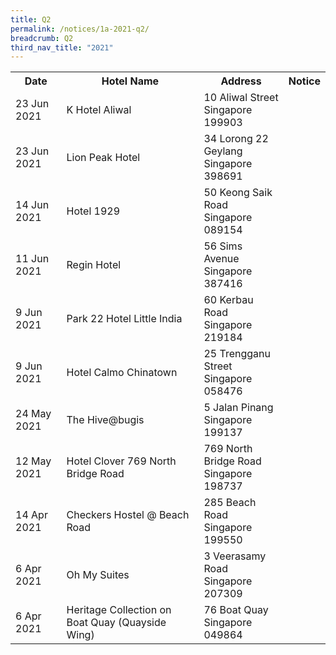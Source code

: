 ```yaml
---
title: Q2
permalink: /notices/1a-2021-q2/
breadcrumb: Q2
third_nav_title: "2021"
---
```

<table>
   <tr>
    <th>Date</th>
    <th>Hotel Name</th>
    <th>Address</th>
    <th>Notice</th>
  </tr>
		 <tr>
    <td>23 Jun 2021</td>
    <td>K Hotel Aliwal</td>
    <td>10 Aliwal Street <br>Singapore 199903<br></td>
    <td><a href="/files/K Hotel Aliwal.pdf"></a></td>
  </tr>
	   <tr>
    <td>23 Jun 2021</td>
    <td>Lion Peak Hotel</td>
    <td>34 Lorong 22 Geylang <br>Singapore 398691<br></td>
    <td><a href="/files/Lion Peak Hotel.pdf"></a></td>
  </tr>
    <tr>
    <td>14 Jun 2021</td>
    <td>Hotel 1929</td>
    <td>50 Keong Saik Road <br>Singapore 089154<br></td>
    <td><a href="/files/Hotel 1929.pdf"></a></td>
  </tr>
    <tr>
    <td>11 Jun 2021</td>
    <td>Regin Hotel</td>
    <td>56 Sims Avenue <br>Singapore 387416<br></td>
    <td><a href="/files/Regin Hotel.pdf"></a></td>
  </tr>
    <tr>
    <td>9 Jun 2021</td>
    <td>Park 22 Hotel Little India</td>
    <td>60 Kerbau Road <br>Singapore 219184<br></td>
    <td><a href="/files/Park 22 Hotel Little India.pdf"></a></td>
  </tr>
    <tr>
    <td>9 Jun 2021</td>
    <td>Hotel Calmo Chinatown</td>
    <td>25 Trengganu Street <br>Singapore 058476<br></td>
    <td><a href="/files/Hotel Calmo Chinatown.pdf"></a></td>
  </tr>
    <tr>
    <td>24 May 2021</td>
    <td>The Hive@bugis</td>
    <td>5 Jalan Pinang <br>Singapore 199137<br></td>
    <td><a href="/files/The Hiveatbugis.pdf"></a></td>
  </tr>
    <tr>
    <td>12 May 2021</td>
    <td>Hotel Clover 769 North Bridge Road</td>
    <td>769 North Bridge Road <br>Singapore 198737<br></td>
    <td><a href="/files/Hotel Clover 769 North Bridge Road.pdf"></a></td>
  </tr>
    <tr>
    <td>14 Apr 2021</td>
    <td>Checkers Hostel @ Beach Road</td>
    <td>285 Beach Road <br>Singapore 199550<br></td>
    <td><a href="/files/Checkers Hostel at Beach Road.pdf"></a></td>
  </tr>
    <tr>
    <td>6 Apr 2021</td>
    <td>Oh My Suites</td>
    <td>3 Veerasamy Road <br>Singapore 207309<br></td>
    <td><a href="/files/Oh My Suites.pdf"></a></td>
  </tr>
    <tr>
    <td>6 Apr 2021</td>
    <td>Heritage Collection on Boat Quay (Quayside Wing)</td>
    <td>76 Boat Quay <br>Singapore 049864<br></td>
    <td><a href="/files/Heritage Collection on Boat Quay (Quayside Wing).pdf"></a></td>
  </tr>